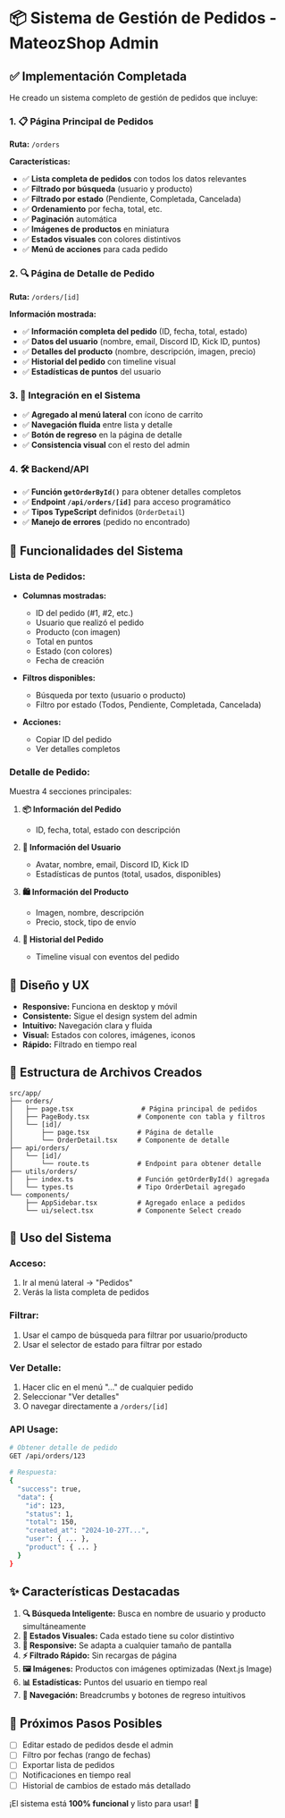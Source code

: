 # 📦 Sistema de Gestión de Pedidos - MateozShop Admin

## ✅ **Implementación Completada**

He creado un sistema completo de gestión de pedidos que incluye:

### **1. 📋 Página Principal de Pedidos**

**Ruta:** `/orders`

**Características:**

- ✅ **Lista completa de pedidos** con todos los datos relevantes
- ✅ **Filtrado por búsqueda** (usuario y producto)
- ✅ **Filtrado por estado** (Pendiente, Completada, Cancelada)
- ✅ **Ordenamiento** por fecha, total, etc.
- ✅ **Paginación** automática
- ✅ **Imágenes de productos** en miniatura
- ✅ **Estados visuales** con colores distintivos
- ✅ **Menú de acciones** para cada pedido

### **2. 🔍 Página de Detalle de Pedido**

**Ruta:** `/orders/[id]`

**Información mostrada:**

- ✅ **Información completa del pedido** (ID, fecha, total, estado)
- ✅ **Datos del usuario** (nombre, email, Discord ID, Kick ID, puntos)
- ✅ **Detalles del producto** (nombre, descripción, imagen, precio)
- ✅ **Historial del pedido** con timeline visual
- ✅ **Estadísticas de puntos** del usuario

### **3. 🔗 Integración en el Sistema**

- ✅ **Agregado al menú lateral** con ícono de carrito
- ✅ **Navegación fluida** entre lista y detalle
- ✅ **Botón de regreso** en la página de detalle
- ✅ **Consistencia visual** con el resto del admin

### **4. 🛠 Backend/API**

- ✅ **Función `getOrderById()`** para obtener detalles completos
- ✅ **Endpoint `/api/orders/[id]`** para acceso programático
- ✅ **Tipos TypeScript** definidos (`OrderDetail`)
- ✅ **Manejo de errores** (pedido no encontrado)

## 🚀 **Funcionalidades del Sistema**

### **Lista de Pedidos:**

- **Columnas mostradas:**

  - ID del pedido (#1, #2, etc.)
  - Usuario que realizó el pedido
  - Producto (con imagen)
  - Total en puntos
  - Estado (con colores)
  - Fecha de creación

- **Filtros disponibles:**

  - Búsqueda por texto (usuario o producto)
  - Filtro por estado (Todos, Pendiente, Completada, Cancelada)

- **Acciones:**
  - Copiar ID del pedido
  - Ver detalles completos

### **Detalle de Pedido:**

Muestra 4 secciones principales:

1. **📦 Información del Pedido**

   - ID, fecha, total, estado con descripción

2. **👤 Información del Usuario**

   - Avatar, nombre, email, Discord ID, Kick ID
   - Estadísticas de puntos (total, usados, disponibles)

3. **🛍 Información del Producto**

   - Imagen, nombre, descripción
   - Precio, stock, tipo de envío

4. **📅 Historial del Pedido**
   - Timeline visual con eventos del pedido

## 🎨 **Diseño y UX**

- **Responsive:** Funciona en desktop y móvil
- **Consistente:** Sigue el design system del admin
- **Intuitivo:** Navegación clara y fluida
- **Visual:** Estados con colores, imágenes, iconos
- **Rápido:** Filtrado en tiempo real

## 📁 **Estructura de Archivos Creados**

```
src/app/
├── orders/
│   ├── page.tsx                 # Página principal de pedidos
│   ├── PageBody.tsx            # Componente con tabla y filtros
│   └── [id]/
│       ├── page.tsx            # Página de detalle
│       └── OrderDetail.tsx     # Componente de detalle
├── api/orders/
│   └── [id]/
│       └── route.ts            # Endpoint para obtener detalle
├── utils/orders/
│   ├── index.ts                # Función getOrderById() agregada
│   └── types.ts                # Tipo OrderDetail agregado
└── components/
    ├── AppSidebar.tsx          # Agregado enlace a pedidos
    └── ui/select.tsx           # Componente Select creado
```

## 🔧 **Uso del Sistema**

### **Acceso:**

1. Ir al menú lateral → "Pedidos"
2. Verás la lista completa de pedidos

### **Filtrar:**

1. Usar el campo de búsqueda para filtrar por usuario/producto
2. Usar el selector de estado para filtrar por estado

### **Ver Detalle:**

1. Hacer clic en el menú "..." de cualquier pedido
2. Seleccionar "Ver detalles"
3. O navegar directamente a `/orders/[id]`

### **API Usage:**

```bash
# Obtener detalle de pedido
GET /api/orders/123

# Respuesta:
{
  "success": true,
  "data": {
    "id": 123,
    "status": 1,
    "total": 150,
    "created_at": "2024-10-27T...",
    "user": { ... },
    "product": { ... }
  }
}
```

## ✨ **Características Destacadas**

1. **🔍 Búsqueda Inteligente:** Busca en nombre de usuario y producto simultáneamente
2. **🎨 Estados Visuales:** Cada estado tiene su color distintivo
3. **📱 Responsive:** Se adapta a cualquier tamaño de pantalla
4. **⚡ Filtrado Rápido:** Sin recargas de página
5. **🖼 Imágenes:** Productos con imágenes optimizadas (Next.js Image)
6. **📊 Estadísticas:** Puntos del usuario en tiempo real
7. **🧭 Navegación:** Breadcrumbs y botones de regreso intuitivos

## 🚀 **Próximos Pasos Posibles**

- [ ] Editar estado de pedidos desde el admin
- [ ] Filtro por fechas (rango de fechas)
- [ ] Exportar lista de pedidos
- [ ] Notificaciones en tiempo real
- [ ] Historial de cambios de estado más detallado

¡El sistema está **100% funcional** y listo para usar! 🎉
